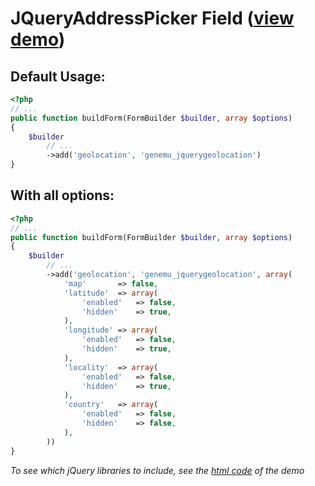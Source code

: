 # JQueryAddressPicker Field ([view demo](http://xilinus.com/jquery-addresspicker/demos/))

## Default Usage:

``` php
<?php
// ...
public function buildForm(FormBuilder $builder, array $options)
{
    $builder
        // ...
        ->add('geolocation', 'genemu_jquerygeolocation')
}
```

## With all options:
``` php
<?php
// ...
public function buildForm(FormBuilder $builder, array $options)
{
    $builder
        // ...
        ->add('geolocation', 'genemu_jquerygeolocation', array(
            'map'       => false,
            'latitude'  => array(
                'enabled'   => false,
                'hidden'    => true,
            ),
            'longitude' => array(
                'enabled'   => false,
                'hidden'    => true,
            ),
            'locality'  => array(
                'enabled'   => false,
                'hidden'    => true,
            ),
            'country'   => array(
                'enabled'   => false,
                'hidden'    => false,
            ),
        ))
}
```

*To see which jQuery libraries to include, see the [html code](https://github.com/sgruhier/jquery-addresspicker/blob/master/demos/index.html) of the demo*
